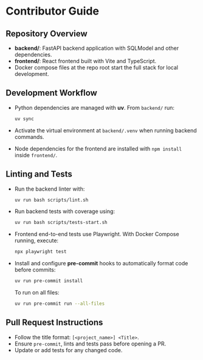 # Contributor Guide

## Repository Overview
- **backend/**: FastAPI backend application with SQLModel and other dependencies.
- **frontend/**: React frontend built with Vite and TypeScript.
- Docker compose files at the repo root start the full stack for local development.

## Development Workflow
- Python dependencies are managed with **uv**. From `backend/` run:

  ```bash
  uv sync
  ```

- Activate the virtual environment at `backend/.venv` when running backend commands.
- Node dependencies for the frontend are installed with `npm install` inside `frontend/`.

## Linting and Tests
- Run the backend linter with:

  ```bash
  uv run bash scripts/lint.sh
  ```

- Run backend tests with coverage using:

  ```bash
  uv run bash scripts/tests-start.sh
  ```

- Frontend end-to-end tests use Playwright. With Docker Compose running, execute:

  ```bash
  npx playwright test
  ```

- Install and configure **pre-commit** hooks to automatically format code before commits:

  ```bash
  uv run pre-commit install
  ```

  To run on all files:

  ```bash
  uv run pre-commit run --all-files
  ```

## Pull Request Instructions
- Follow the title format: `[<project_name>] <Title>`.
- Ensure `pre-commit`, lints and tests pass before opening a PR.
- Update or add tests for any changed code.
